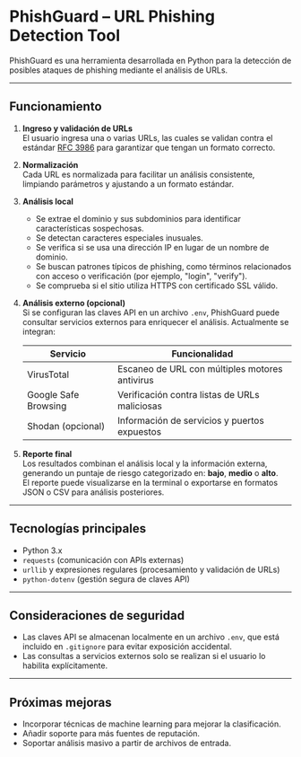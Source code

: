 # PhishGuard – URL Phishing Detection Tool

PhishGuard es una herramienta desarrollada en Python para la detección de posibles ataques de phishing mediante el análisis de URLs.

---

## Funcionamiento

1. **Ingreso y validación de URLs**  
   El usuario ingresa una o varias URLs, las cuales se validan contra el estándar [RFC 3986](https://datatracker.ietf.org/doc/html/rfc3986) para garantizar que tengan un formato correcto.

2. **Normalización**  
   Cada URL es normalizada para facilitar un análisis consistente, limpiando parámetros y ajustando a un formato estándar.

3. **Análisis local**  
   - Se extrae el dominio y sus subdominios para identificar características sospechosas.  
   - Se detectan caracteres especiales inusuales.  
   - Se verifica si se usa una dirección IP en lugar de un nombre de dominio.  
   - Se buscan patrones típicos de phishing, como términos relacionados con acceso o verificación (por ejemplo, "login", "verify").  
   - Se comprueba si el sitio utiliza HTTPS con certificado SSL válido.

4. **Análisis externo (opcional)**  
   Si se configuran las claves API en un archivo `.env`, PhishGuard puede consultar servicios externos para enriquecer el análisis. Actualmente se integran:

   | Servicio           | Funcionalidad                                  |
   |--------------------|-----------------------------------------------|
   | VirusTotal         | Escaneo de URL con múltiples motores antivirus|
   | Google Safe Browsing| Verificación contra listas de URLs maliciosas |
   | Shodan (opcional)  | Información de servicios y puertos expuestos  |

5. **Reporte final**  
   Los resultados combinan el análisis local y la información externa, generando un puntaje de riesgo categorizado en: **bajo**, **medio** o **alto**.  
   El reporte puede visualizarse en la terminal o exportarse en formatos JSON o CSV para análisis posteriores.

---

## Tecnologías principales

- Python 3.x  
- `requests` (comunicación con APIs externas)  
- `urllib` y expresiones regulares (procesamiento y validación de URLs)  
- `python-dotenv` (gestión segura de claves API)  

---

## Consideraciones de seguridad

- Las claves API se almacenan localmente en un archivo `.env`, que está incluido en `.gitignore` para evitar exposición accidental.  
- Las consultas a servicios externos solo se realizan si el usuario lo habilita explícitamente.

---

## Próximas mejoras

- Incorporar técnicas de machine learning para mejorar la clasificación.  
- Añadir soporte para más fuentes de reputación.  
- Soportar análisis masivo a partir de archivos de entrada.
